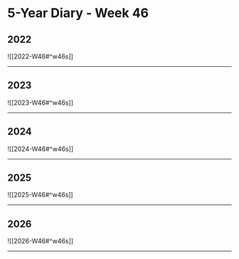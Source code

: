 # 5-Year Diary - Week 46

## 2022
![[2022-W46#^w46s]]

---
## 2023
![[2023-W46#^w46s]]

---
## 2024
![[2024-W46#^w46s]]

---
## 2025
![[2025-W46#^w46s]]

---
## 2026
![[2026-W46#^w46s]]

---